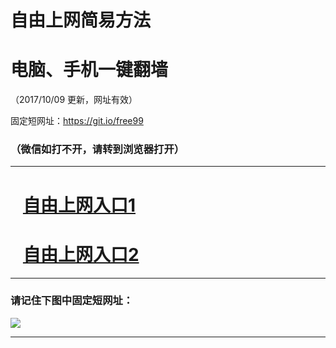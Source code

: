 ﻿# 自由上网简易方法

# 电脑、手机一键翻墙

（2017/10/09 更新，网址有效）

固定短网址：https://git.io/free99

### （微信如打不开，请转到浏览器打开）


***





# &nbsp;&nbsp; <a href="http://ft2398425622.fwq-tz-1001.info/fwqtz01.html?t=100900132276 " target="_blank">自由上网入口1</a>
# &nbsp;&nbsp; <a href="http://ft2513221711.fwq-tz-1002.info/fwqtz02.html?t=10090018055 " target="_blank">自由上网入口2</a>
***

### 请记住下图中固定短网址：

<img src="https://s3-us-west-2.amazonaws.com/fwq-1001/yjfq-20170905okok.png" /> 


***

